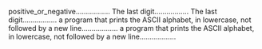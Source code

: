 positive_or_negative.................
The last digit.................
The last digit.................
a program that prints the ASCII alphabet, in lowercase, not followed by a new line..................
a program that prints the ASCII alphabet, in lowercase, not followed by a new line..................
